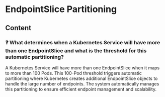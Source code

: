 # EndpointSlice Partitioning

## Content

### ❓ What determines when a Kubernetes Service will have more than one EndpointSlice and what is the threshold for this automatic partitioning?
A Kubernetes Service will have more than one EndpointSlice when it maps to more than 100 Pods. This 100-Pod threshold triggers automatic partitioning where Kubernetes creates additional EndpointSlice objects to handle the large number of endpoints. The system automatically manages this partitioning to ensure efficient endpoint management and scalability.

